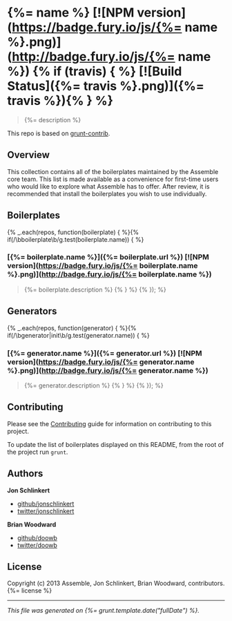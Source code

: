 # {%= name %} [![NPM version](https://badge.fury.io/js/{%= name %}.png)](http://badge.fury.io/js/{%= name %}) {% if (travis) { %} [![Build Status]({%= travis %}.png)]({%= travis %}){% } %}

> {%= description %}

This repo is based on [grunt-contrib](https://github.com/gruntjs/grunt-contrib/).

## Overview
This collection contains all of the boilerplates maintained by the Assemble core team. This list is made available as a convenience for first-time users who would like to explore what Assemble has to offer. After review, it is recommended that install the boilerplates you wish to use individually.

## Boilerplates
{% _.each(repos, function(boilerplate) { %}{% if(/\bboilerplate\b/g.test(boilerplate.name)) { %}

### [{%= boilerplate.name %}]({%= boilerplate.url %}) [![NPM version](https://badge.fury.io/js/{%= boilerplate.name %}.png)](http://badge.fury.io/js/{%= boilerplate.name %})
> {%= boilerplate.description %} {% } %} {% }); %}

## Generators
{% _.each(repos, function(generator) { %}{% if(/\bgenerator|init\b/g.test(generator.name)) { %}

### [{%= generator.name %}]({%= generator.url %}) [![NPM version](https://badge.fury.io/js/{%= generator.name %}.png)](http://badge.fury.io/js/{%= generator.name %})
> {%= generator.description %} {% } %} {% }); %}


## Contributing
Please see the [Contributing](http://assemble.io/contributing.html) guide for information on contributing to this project.

To update the list of boilerplates displayed on this README, from the root of the project run `grunt`.

## Authors

**Jon Schlinkert**

+ [github/jonschlinkert](https://github.com/jonschlinkert)
+ [twitter/jonschlinkert](http://twitter.com/jonschlinkert)

**Brian Woodward**

+ [github/doowb](https://github.com/doowb)
+ [twitter/doowb](http://twitter.com/jonschlinkert)


## License
Copyright (c) 2013 Assemble, Jon Schlinkert, Brian Woodward, contributors.
{%= license %}

***

_This file was generated on {%= grunt.template.date("fullDate") %}._